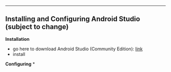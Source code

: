 ----
## Installing and Configuring Android Studio (subject to change)

**Installation**

* go here to download Android Studio (Community Edition): [link](https://www.google.com/aclk?sa=l&ai=DChcSEwi2j4nh9ozgAhUKpmkKHfvHAiwYABABGgJpcQ&sig=AOD64_2um9lDNXWWCtyXn8cTdQnVuzk2NA&adurl=&q=&ved=2ahUKEwjk-YPh9ozgAhXn64MKHQXeBkYQqyQoAHoECAQQBA)
* install

**Configuring**
* 
